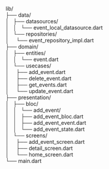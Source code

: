 lib/  
├── data/  
│   ├── datasources/  
│   │   └── event_local_datasource.dart  
│   └── repositories/  
│     └── event_repository_impl.dart  
├── domain/  
│   ├── entities/  
│   │   └── event.dart  
│   └── usecases/  
│     ├── add_event.dart  
│     ├── delete_event.dart  
│     ├── get_events.dart  
│     └── update_event.dart  
├── presentation/  
│   ├── bloc/  
│   │   └── add_event/  
│   │     ├── add_event_bloc.dart  
│   │     ├── add_event_event.dart  
│   │     └── add_event_state.dart  
│   └── screens/  
│     ├── add_event_screen.dart  
│     ├── detail_screen.dart  
│     └── home_screen.dart  
└── main.dart
